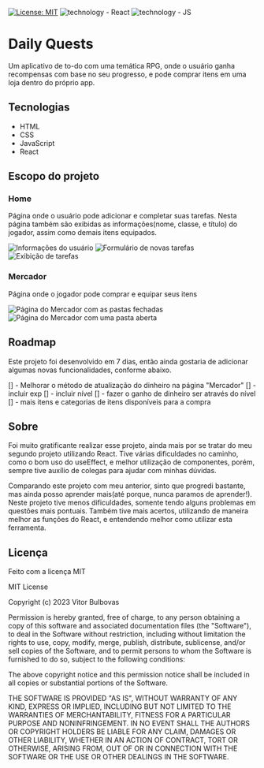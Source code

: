 [![License: MIT](https://img.shields.io/badge/License-MIT-yellow.svg)](https://opensource.org/licenses/MIT) ![technology - React](https://img.shields.io/badge/React-orange) ![technology - JS](https://img.shields.io/badge/JavaScript-yellow)

# Daily Quests

Um aplicativo de to-do com uma temática RPG, onde o usuário ganha recompensas com base no seu progresso, e pode comprar itens em uma loja dentro do próprio app.

## Tecnologias

- HTML
- CSS
- JavaScript
- React

## Escopo do projeto

### Home

Página onde o usuário pode adicionar e completar suas tarefas. Nesta página também são exibidas as informações(nome, classe, e título) do jogador, assim como demais itens equipados.

![Informações do usuário](https://cdn.discordapp.com/attachments/621499803884584998/1083148879849082962/image.png)
![Formulário de novas tarefas](https://cdn.discordapp.com/attachments/621499803884584998/1083148989882450020/image.png)
![Exibição de tarefas](https://cdn.discordapp.com/attachments/621499803884584998/1083149100909863054/image.png)

### Mercador

Página onde o jogador pode comprar e equipar seus itens

![Página do Mercador com as pastas fechadas](https://cdn.discordapp.com/attachments/621499803884584998/1083149267998355456/image.png)
![Página do Mercador com uma pasta aberta](https://cdn.discordapp.com/attachments/621499803884584998/1083149379646541904/image.png)

## Roadmap

Este projeto foi desenvolvido em 7 dias, então ainda gostaria de adicionar algumas novas funcionalidades, conforme abaixo.

[] - Melhorar o método de atualização do dinheiro na página "Mercador"
[] - incluir exp
[] - incluir nível
[] - fazer o ganho de dinheiro ser através do nível
[] - mais itens e categorias de itens disponíveis para a compra

## Sobre

Foi muito gratificante realizar esse projeto, ainda mais por se tratar do meu segundo projeto utilizando React. Tive várias dificuldades no caminho, como o bom uso do useEffect, e melhor utilização de componentes, porém, sempre tive auxílio de colegas para ajudar com minhas dúvidas.

Comparando este projeto com meu anterior, sinto que progredi bastante, mas ainda posso aprender mais(até porque, nunca paramos de aprender!). Neste projeto tive menos dificuldades, somente tendo alguns problemas em questões mais pontuais. Também tive mais acertos, utilizando de maneira melhor as funções do React, e entendendo melhor como utilizar esta ferramenta.

## Licença

Feito com a licença MIT

MIT License

Copyright (c) 2023 Vitor Bulbovas

Permission is hereby granted, free of charge, to any person obtaining a copy
of this software and associated documentation files (the "Software"), to deal
in the Software without restriction, including without limitation the rights
to use, copy, modify, merge, publish, distribute, sublicense, and/or sell
copies of the Software, and to permit persons to whom the Software is
furnished to do so, subject to the following conditions:

The above copyright notice and this permission notice shall be included in all
copies or substantial portions of the Software.

THE SOFTWARE IS PROVIDED "AS IS", WITHOUT WARRANTY OF ANY KIND, EXPRESS OR
IMPLIED, INCLUDING BUT NOT LIMITED TO THE WARRANTIES OF MERCHANTABILITY,
FITNESS FOR A PARTICULAR PURPOSE AND NONINFRINGEMENT. IN NO EVENT SHALL THE
AUTHORS OR COPYRIGHT HOLDERS BE LIABLE FOR ANY CLAIM, DAMAGES OR OTHER
LIABILITY, WHETHER IN AN ACTION OF CONTRACT, TORT OR OTHERWISE, ARISING FROM,
OUT OF OR IN CONNECTION WITH THE SOFTWARE OR THE USE OR OTHER DEALINGS IN THE
SOFTWARE.
